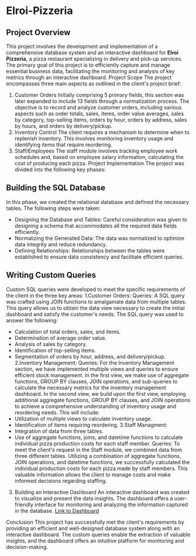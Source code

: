 # Elroi-Pizzeria

## Project Overview
This project involves the development and implementation of a comprehensive database system and an interactive dashboard for **Elroi Pizzeria**, a pizza restaurant specializing in delivery and pick-up services. The primary goal of this project is to efficiently capture and manage essential business data, facilitating the monitoring and analysis of key metrics through an interactive dashboard.
Project Scope
The project encompasses three main aspects as outlined in the client's project brief:
1. Customer Orders
Initially comprising 5 primary fields, this section was later expanded to include 13 fields through a normalization process. The objective is to record and analyze customer orders, including various aspects such as order totals, sales, items, order value averages, sales by category, top-selling items, orders by hour, orders by address, sales by hours, and orders by delivery/pickup.
2. Inventory Control
The client requires a mechanism to determine when to replenish inventory. This involves monitoring inventory usage and identifying items that require reordering.
3. Staff/Employees
The staff module involves tracking employee work schedules and, based on employee salary information, calculating the cost of producing each pizza.
Project Implementation
The project was divided into the following key phases:
## Building the SQL Database
In this phase, we created the relational database and defined the necessary tables. The following steps were taken:
-	Designing the Database and Tables: Careful consideration was given to designing a schema that accommodates all the required data fields efficiently.
-	Normalizing the Generated Data: The data was normalized to optimize data integrity and reduce redundancy.
-	Defining Relationships: Relationships between the tables were established to ensure data consistency and facilitate efficient queries.
## Writing Custom Queries
Custom SQL queries were developed to meet the specific requirements of the client in the three key areas:
1.Customer Orders:
Queries: A SQL query was crafted using JOIN functions to amalgamate data from multiple tables. This query allows us to obtain the data view necessary to create the initial dashboard and satisfy the customer's needs. The SQL query was used to answer the following:
-	Calculation of total orders, sales, and items.
-	Determination of average order value.
-	Analysis of sales by category.
-	Identification of top-selling items.
-	Segmentation of orders by hour, address, and delivery/pickup.
2.Inventory Management:
Queries: For the Inventory Management section, we have implemented multiple views and queries to ensure efficient stock management. In the first view, we make use of aggregate functions, GROUP BY clauses, JOIN operations, and sub-queries to calculate the necessary metrics for the inventory management dashboard. In the second view, we build upon the first view, employing additional aggregate functions, GROUP BY clauses, and JOIN operations to achieve a comprehensive understanding of inventory usage and reordering needs. This will include:
-	Utilization of multiple views to calculate inventory usage.
-	Identification of items requiring reordering.
3.Staff Managment:
-	Integration of data from three tables.
-	Use of aggregate functions, joins, and datetime functions to calculate individual pizza production costs for each staff member.
Queries: To meet the client's request in the Staff module, we combined data from three different tables. Utilizing a combination of aggregate functions, JOIN operations, and datetime functions, we successfully calculated the individual production costs for each pizza made by staff members. This valuable information allows the client to manage costs and make informed decisions regarding staffing.
3. Building an Interactive Dashboard
An interactive dashboard was created to visualize and present the data insights. The dashboard offers a user-friendly interface for monitoring and analyzing the information captured in the database.
[Link to Dashboard](https://app.powerbi.com/links/BbsesK0xA9?ctid=cbb8585a-58be-4c67-a9e8-aa46ea967bb1&pbi_source=linkShare)

Conclusion
This project has successfully met the client's requirements by providing an efficient and well-designed database system along with an interactive dashboard. The custom queries enable the extraction of valuable insights, and the dashboard offers an intuitive platform for monitoring and decision-making.
